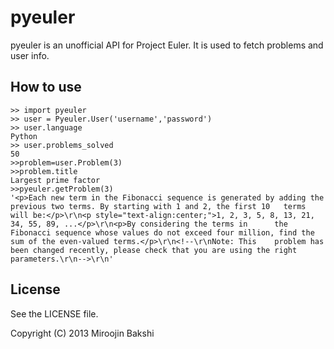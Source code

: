 pyeuler
=======
pyeuler is an unofficial API for Project Euler. It is used to fetch problems and user info.

How to use
----------

    >> import pyeuler
    >> user = Pyeuler.User('username','password')
    >> user.language
    Python
    >> user.problems_solved
    50
    >>problem=user.Problem(3)
    >>problem.title
    Largest prime factor
    >>pyeuler.getProblem(3)
    '<p>Each new term in the Fibonacci sequence is generated by adding the previous two terms. By starting with 1 and 2, the first 10   terms will be:</p>\r\n<p style="text-align:center;">1, 2, 3, 5, 8, 13, 21, 34, 55, 89, ...</p>\r\n<p>By considering the terms in      the Fibonacci sequence whose values do not exceed four million, find the sum of the even-valued terms.</p>\r\n<!--\r\nNote: This    problem has been changed recently, please check that you are using the right parameters.\r\n-->\r\n'
    
License
-------

See the LICENSE file.

Copyright (C) 2013 Miroojin Bakshi 
